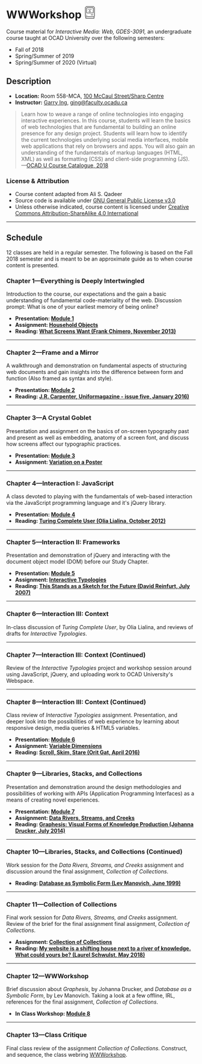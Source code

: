 # WWWorkshop ![Susan Kare, Macintosh Icons, 1984](./media/susan-kare-icons.gif)

Course material for _Interactive Media: Web, GDES-3091,_ an undergraduate course taught at OCAD University over the following semesters:
- Fall of 2018
- Spring/Summer of 2019
- Spring/Summer of 2020 (Virtual)

## Description

- **Location:**  Room 558-MCA, [100 McCaul Street/Sharp Centre](https://goo.gl/maps/FvQJx42HD262)
- **Instructor:** [Garry Ing](https://garrying.com), ging@faculty.ocadu.ca

> Learn how to weave a range of online technologies into engaging interactive experiences. In this course, students will learn the basics of web technologies that are fundamental to building an online presence for any design project. Students will learn how to identify the current technologies underlying social media interfaces, mobile web applications that rely on browsers and apps. You will also gain an understanding of the fundamentals of markup languages (HTML, XML) as well as formatting (CSS) and client-side programming (JS). —[OCAD U Course Catalogue, 2018](https://selfservice.ocadu.ca/Student/Courses)

### License & Attribution

- Course content adapted from Ali S. Qadeer
- Source code is available under [GNU General Public License v3.0](./LICENSE)
- Unless otherwise indicated, course content is licensed under [Creative Commons Attribution-ShareAlike 4.0 International](https://creativecommons.org/licenses/by-sa/4.0/)

___

## Schedule

12 classes are held in a regular semester. The following is based on the Fall 2018 semester and is meant to be an approximate guide as to when course content is presented.

### Chapter 1—Everything is Deeply Intertwingled

Introduction to the course, our expectations and the gain a basic understanding of fundamental code-materiality of the web. Discussion prompt: What is one of your earliest memory of being online?

- **Presentation: [Module 1](./module-1-everything-is-deeply-intertwingled/lecture-01.pdf)**
- **Assignment: [Household Objects](./assignments/household-objects.md)**
- **Reading: [What Screens Want (Frank Chimero, November 2013)](./readings.md#what-screens-want)**

___

### Chapter 2—Frame and a Mirror

A walkthrough and demonstration on fundamental aspects of structuring web documents and gain insights into the difference between form and function (Also framed as syntax and style).

- **Presentation: [Module 2](./module-2-frame-and-a-mirror/lecture-02.pdf)**
- **Reading: [J.R. Carpenter, Uniformagazine - issue five, January 2016)](./readings.md#a-handmade-web)**

___

### Chapter 3—A Crystal Goblet

Presentation and assignment on the basics of on-screen typography past and present as well as embedding, anatomy of a screen font, and discuss how screens affect our typographic practices.

- **Presentation: [Module 3](./module-3-a-crystal-goblet/lecture-03.pdf)**
- **Assignment: [Variation on a Poster](./assignments/variation-on-a-poster.md)**

___

### Chapter 4—Interaction I: JavaScript

A class devoted to playing with the fundamentals of web-based interaction via the JavaScript programming language and it's jQuery library.

- **Presentation: [Module 4](./module-4-interaction-1/lecture-04.pdf)**
- **Reading: [Turing Complete User (Olia Lialina, October 2012)](./readings.md#turing-complete-user)**

___

### Chapter 5—Interaction II: Frameworks

Presentation and demonstration of jQuery and interacting with the document object model (DOM) before our Study Chapter.

- **Presentation: [Module 5](./module-5-interaction-2/lecture-05.pdf)**
- **Assignment: [Interactive Typologies](./assignments/interactive-typologies.md)**
- **Reading: [This Stands as a Sketch for the Future (David Reinfurt, July 2007)](./readings.md#this-stands-as-a-sketch-for-the-future)**

___

### Chapter 6—Interaction III: Context

In-class discussion of _Turing Complete User_, by Olia Lialina, and reviews of drafts for _Interactive Typologies_.

___

### Chapter 7—Interaction III: Context (Continued)

Review of the _Interactive Typologies_ project and workshop session around using JavaScript, jQuery, and uploading work to OCAD University's Webspace.

___

### Chapter 8—Interaction III: Context (Continued)

Class review of _Interactive Typologies_ assignment. Presentation, and deeper look into the possibilities of web experience by learning about responsive design, media queries & HTML5 variables.

- **Presentation: [Module 6](./module-6-interaction-3/lecture-06.pdf)**
- **Assignment: [Variable Dimensions](./assignments/variable-dimensions.md)**
- **Reading: [Scroll, Skim, Stare (Orit Gat, April 2016)](./readings.md#scroll-skim-stare)**

___

### Chapter 9—Libraries, Stacks, and Collections

Presentation and demonstration around the design methodologies and possibilities of working with APIs (Application Programming Interfaces) as a means of creating novel experiences.

- **Presentation: [Module 7](./module-7-libraries-stacks-collections/lecture-07.pdf)**
- **Assignment: [Data Rivers, Streams, and Creeks](./assignments/data-rivers-streams-creeks.md)**
- **Reading: [Graphesis: Visual Forms of Knowledge Production (Johanna Drucker, July 2014)](./readings.md#graphesis-visual-forms-of-knowledge-production)**

___

### Chapter 10—Libraries, Stacks, and Collections (Continued)

Work session for the _Data Rivers, Streams, and Creeks_ assignment and discussion around the final assignment, _Collection of Collections_.

- **Reading: [Database as Symbolic Form (Lev Manovich, June 1999)](./readings.md#database-as-symbolic-form)**

___

### Chapter 11—Collection of Collections

Final work session for _Data Rivers, Streams, and Creeks_ assignment. Review of the brief for the final assignment final assignment, _Collection of Collections_.

- **Assignment: [Collection of Collections](./assignments/collection-of-collections.md)**
- **Reading: [My website is a shifting house next to a river of knowledge. What could yours be? (Laurel Schwulst, May 2018)](./readings.md#my-website-is-a-shifting-house-next-to-a-river-of-knowledge-what-could-yours-be)**

___

### Chapter 12—WWWorkshop

Brief discussion about _Graphesis_, by Johanna Drucker, and _Database as a Symbolic Form_, by Lev Manovich. Taking  a look at a few offline, IRL, references for the final assignment, _Collection of Collections_.

- **In Class Workshop: [Module 8](./module-8-wwworkshop/README.md)**

___

### Chapter 13—Class Critique

Final class review of the assignment _Collection of Collections_. Construct, and sequence, the class webring [WWWorkshop](https://wwworkshop.org).
